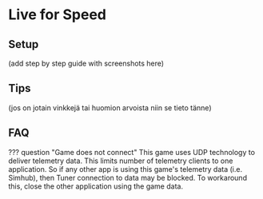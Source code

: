 # Live for Speed

## Setup

(add step by step guide with screenshots here)

## Tips

(jos on jotain vinkkejä tai huomion arvoista niin se tieto tänne)

## FAQ

??? question "Game does not connect"
    This game uses UDP technology to deliver telemetry data. This limits number of telemetry clients to one application. So if any other app is using this game's telemetry data (i.e. Simhub), then Tuner connection to data may be blocked. To workaround this, close the other application using the game data.

